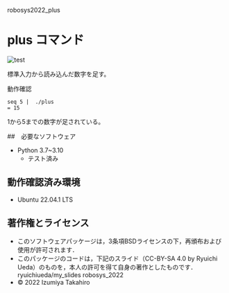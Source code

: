  robosys2022_plus
# plus コマンド
![test](https://github.com/takahiro1000/robosys2022_plus/actions/workflows/test.yml/badge.svg)




標準入力から読み込んだ数字を足す。

動作確認
```
seq 5 |  ./plus
= 15
```
1から5までの数字が足されている。

##　必要なソフトウェア
* Python 3.7~3.10
  * テスト済み


## 動作確認済み環境
* Ubuntu 22.04.1 LTS
## 著作権とライセンス
* このソフトウェアパッケージは，3条項BSDライセンスの下，再頒布および使用が許可されます．
* このパッケージのコードは，下記のスライド（CC-BY-SA 4.0 by Ryuichi Ueda）のものを，本人の許可を得て自身の著作としたものです．　
ryuichiueda/my_slides robosys_2022
* © 2022 Izumiya Takahiro
